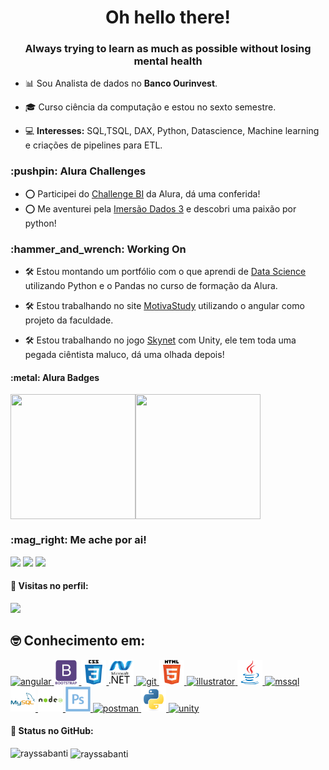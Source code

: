 <h1 align="center">Oh hello there!</h1>
<h3 align="center">Always trying to learn as much as possible without losing mental health</h3>

- :bar_chart: Sou Analista de dados no **Banco Ourinvest**.

- :mortar_board: Curso ciência da computação e estou no sexto semestre.

- :computer: **Interesses:** SQL,TSQL, DAX, Python, Datascience, Machine learning e criações de pipelines para ETL. 
<h3 align="left"> :pushpin: Alura Challenges </h3>

- :o: Participei do [Challenge BI](https://github.com/rayssabanti/Alura-Challenge-BI) da Alura, dá uma conferida!
- :o: Me aventurei pela [Imersão Dados 3](https://github.com/rayssabanti/imersaoDados3) e descobri uma paixão por python!


<h3 align="left">:hammer_and_wrench:		Working On </h3>

- :hammer_and_wrench: Estou montando um portfólio com o que aprendi de [Data Science](https://github.com/rayssabanti/Alura-DataScience) utilizando Python e o Pandas no curso de formação da Alura. 

- :hammer_and_wrench: Estou trabalhando no site [MotivaStudy](https://github.com/lucasancelmodias/motivastudy) utilizando o angular como projeto da faculdade.

- :hammer_and_wrench: Estou trabalhando no jogo [Skynet](https://github.com/lucasancelmodias/skynet) com Unity, ele tem toda uma pegada ciêntista maluco, dá uma olhada depois!


<h4 align="left"> :metal: Alura Badges </h3>
<img align="left" src="https://i.imgur.com/aoYkCsr.png" width="200" height="200"/> 

<img  align="center" src="https://user-images.githubusercontent.com/79534537/137536097-41937a41-767f-4b7f-a839-13e6ac0ff2c7.png" width="200" height="200"/> 

<h3 align="left">:mag_right:		Me ache por ai!</h3>

  <a href="https://www.instagram.com/raybanti/" target="_blank"><img src="https://img.shields.io/badge/-Instagram-%23E4405F?style=for-the-badge&logo=instagram&logoColor=white" target="_blank"></a>
  <a href="https://www.linkedin.com/in/rayssabanti/" target="_blank"><img src="https://img.shields.io/badge/-LinkedIn-%230077B5?style=for-the-badge&logo=linkedin&logoColor=white" target="_blank"></a> 
    <a href="mailto:rayssabanti@hotmail.com">
        <img src="https://img.shields.io/badge/gmail-D14836?&style=for-the-badge&logo=gmail&logoColor=white&link=mailto:rayssabanti@hotmail.com">
    </a>

#### :vulcan_salute:	Visitas no perfil:
 <img alingn="left" src="https://profile-counter.glitch.me/rayssabanti/count.svg" />

## :nerd_face:		Conhecimento em:
<p align="left"> <a href="https://angular.io" target="_blank"> <img src="https://angular.io/assets/images/logos/angular/angular.svg" alt="angular" width="40" height="40"/> </a> <a href="https://www.arduino.cc/" target="_blank">   <img src="https://raw.githubusercontent.com/devicons/devicon/master/icons/bootstrap/bootstrap-plain-wordmark.svg" alt="bootstrap" width="40" height="40"/> </a> <a href="https://www.w3schools.com/cs/" target="_blank">  <a href="https://www.w3schools.com/css/" target="_blank"> <img src="https://raw.githubusercontent.com/devicons/devicon/master/icons/css3/css3-original-wordmark.svg" alt="css3" width="40" height="40"/> </a> <a href="https://dotnet.microsoft.com/" target="_blank"> <img src="https://raw.githubusercontent.com/devicons/devicon/master/icons/dot-net/dot-net-original-wordmark.svg" alt="dotnet" width="40" height="40"/> </a> <a href="https://git-scm.com/" target="_blank"> <img src="https://www.vectorlogo.zone/logos/git-scm/git-scm-icon.svg" alt="git" width="40" height="40"/> </a> <a href="https://www.w3.org/html/" target="_blank"> <img src="https://raw.githubusercontent.com/devicons/devicon/master/icons/html5/html5-original-wordmark.svg" alt="html5" width="40" height="40"/> </a> <a href="https://www.adobe.com/in/products/illustrator.html" target="_blank"> <img src="https://www.vectorlogo.zone/logos/adobe_illustrator/adobe_illustrator-icon.svg" alt="illustrator" width="40" height="40"/> </a> <a href="https://www.java.com" target="_blank"> <img src="https://raw.githubusercontent.com/devicons/devicon/master/icons/java/java-original.svg" alt="java" width="40" height="40"/> </a><a href="https://www.microsoft.com/en-us/sql-server" target="_blank"> <img src="https://www.svgrepo.com/show/303229/microsoft-sql-server-logo.svg" alt="mssql" width="40" height="40"/> </a> <a href="https://www.mysql.com/" target="_blank"> <img src="https://raw.githubusercontent.com/devicons/devicon/master/icons/mysql/mysql-original-wordmark.svg" alt="mysql" width="40" height="40"/> </a> <a href="https://nodejs.org" target="_blank"> <img src="https://raw.githubusercontent.com/devicons/devicon/master/icons/nodejs/nodejs-original-wordmark.svg" alt="nodejs" width="40" height="40"/> </a> <a href="https://www.photoshop.com/en" target="_blank"> <img src="https://raw.githubusercontent.com/devicons/devicon/master/icons/photoshop/photoshop-line.svg" alt="photoshop" width="40" height="40"/> </a> <a href="https://postman.com" target="_blank"> <img src="https://www.vectorlogo.zone/logos/getpostman/getpostman-icon.svg" alt="postman" width="40" height="40"/> </a> <a href="https://www.python.org" target="_blank"> <img src="https://raw.githubusercontent.com/devicons/devicon/master/icons/python/python-original.svg" alt="python" width="40" height="40"/> </a> <a href="https://unity.com/" target="_blank"> <img src="https://www.vectorlogo.zone/logos/unity3d/unity3d-icon.svg" alt="unity" width="40" height="40"/> </a> </p>


#### :purple_heart:	Status no GitHub:
<p><img align="left" src="https://github-readme-stats.vercel.app/api/top-langs?username=rayssabanti&show_icons=true&locale=en&layout=compact" alt="rayssabanti" /></p>
<p>&nbsp;<img align="center" src="https://github-readme-stats.vercel.app/api?username=rayssabanti&show_icons=true&locale=en" alt="rayssabanti" /></p>


